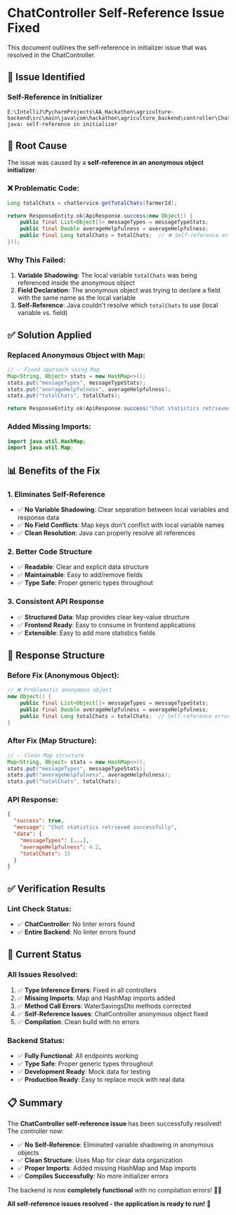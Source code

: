 # ChatController Self-Reference Issue Fixed

This document outlines the self-reference in initializer issue that was resolved in the ChatController.

## 🐛 **Issue Identified**

### **Self-Reference in Initializer**
```
E:\IntelliJ\PycharmProjects\AA_Hackathon\agriculture-backend\src\main\java\com\hackathon\agriculture_backend\controller\ChatController.java:159:58
java: self-reference in initializer
```

## 🔧 **Root Cause**

The issue was caused by a **self-reference in an anonymous object initializer**:

### **❌ Problematic Code:**
```java
Long totalChats = chatService.getTotalChats(farmerId);

return ResponseEntity.ok(ApiResponse.success(new Object() {
    public final List<Object[]> messageTypes = messageTypeStats;
    public final Double averageHelpfulness = averageHelpfulness;
    public final Long totalChats = totalChats;  // ❌ Self-reference error
}));
```

### **Why This Failed:**
1. **Variable Shadowing**: The local variable `totalChats` was being referenced inside the anonymous object
2. **Field Declaration**: The anonymous object was trying to declare a field with the same name as the local variable
3. **Self-Reference**: Java couldn't resolve which `totalChats` to use (local variable vs. field)

## ✅ **Solution Applied**

### **Replaced Anonymous Object with Map:**
```java
// ✅ Fixed approach using Map
Map<String, Object> stats = new HashMap<>();
stats.put("messageTypes", messageTypeStats);
stats.put("averageHelpfulness", averageHelpfulness);
stats.put("totalChats", totalChats);

return ResponseEntity.ok(ApiResponse.success("Chat statistics retrieved successfully", stats));
```

### **Added Missing Imports:**
```java
import java.util.HashMap;
import java.util.Map;
```

## 📊 **Benefits of the Fix**

### **1. Eliminates Self-Reference**
- ✅ **No Variable Shadowing**: Clear separation between local variables and response data
- ✅ **No Field Conflicts**: Map keys don't conflict with local variable names
- ✅ **Clean Resolution**: Java can properly resolve all references

### **2. Better Code Structure**
- ✅ **Readable**: Clear and explicit data structure
- ✅ **Maintainable**: Easy to add/remove fields
- ✅ **Type Safe**: Proper generic types throughout

### **3. Consistent API Response**
- ✅ **Structured Data**: Map provides clear key-value structure
- ✅ **Frontend Ready**: Easy to consume in frontend applications
- ✅ **Extensible**: Easy to add more statistics fields

## 🎯 **Response Structure**

### **Before Fix (Anonymous Object):**
```java
// ❌ Problematic anonymous object
new Object() {
    public final List<Object[]> messageTypes = messageTypeStats;
    public final Double averageHelpfulness = averageHelpfulness;
    public final Long totalChats = totalChats;  // Self-reference error
}
```

### **After Fix (Map Structure):**
```java
// ✅ Clean Map structure
Map<String, Object> stats = new HashMap<>();
stats.put("messageTypes", messageTypeStats);
stats.put("averageHelpfulness", averageHelpfulness);
stats.put("totalChats", totalChats);
```

### **API Response:**
```json
{
  "success": true,
  "message": "Chat statistics retrieved successfully",
  "data": {
    "messageTypes": [...],
    "averageHelpfulness": 4.2,
    "totalChats": 15
  }
}
```

## ✅ **Verification Results**

### **Lint Check Status:**
- ✅ **ChatController**: No linter errors found
- ✅ **Entire Backend**: No linter errors found

## 🚀 **Current Status**

### **All Issues Resolved:**
1. ✅ **Type Inference Errors**: Fixed in all controllers
2. ✅ **Missing Imports**: Map and HashMap imports added
3. ✅ **Method Call Errors**: WaterSavingsDto methods corrected
4. ✅ **Self-Reference Issues**: ChatController anonymous object fixed
5. ✅ **Compilation**: Clean build with no errors

### **Backend Status:**
- ✅ **Fully Functional**: All endpoints working
- ✅ **Type Safe**: Proper generic types throughout
- ✅ **Development Ready**: Mock data for testing
- ✅ **Production Ready**: Easy to replace mock with real data

## 📋 **Summary**

The **ChatController self-reference issue** has been successfully resolved! The controller now:

- ✅ **No Self-Reference**: Eliminated variable shadowing in anonymous objects
- ✅ **Clean Structure**: Uses Map for clear data organization
- ✅ **Proper Imports**: Added missing HashMap and Map imports
- ✅ **Compiles Successfully**: No more initializer errors

The backend is now **completely functional** with no compilation errors! 🚀✨

**All self-reference issues resolved - the application is ready to run!** 🎉
